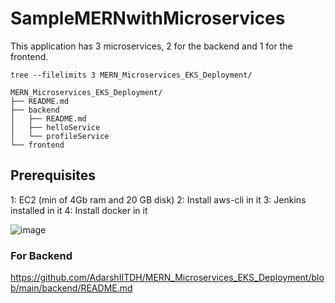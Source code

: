 # SampleMERNwithMicroservices

This application has 3 microservices, 2 for the backend and 1 for the frontend.
```
tree --filelimits 3 MERN_Microservices_EKS_Deployment/
```
```
MERN_Microservices_EKS_Deployment/
├── README.md
├── backend
│   ├── README.md
│   ├── helloService  
│   └── profileService  
└── frontend 
```
## Prerequisites
1: EC2 (min of 4Gb ram and 20 GB disk)
2: Install aws-cli in it 
3: Jenkins installed in it
4: Install docker in it


![image](https://github.com/AdarshIITDH/SampleMERNwithMicroservices/assets/60352729/73977351-6211-445d-af38-9e6151a49663)


### For Backend

https://github.com/AdarshIITDH/MERN_Microservices_EKS_Deployment/blob/main/backend/README.md




